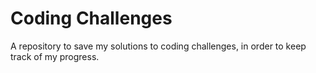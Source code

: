 # Coding Challenges

A repository to save my solutions to coding challenges, in order to keep track of my progress. 

